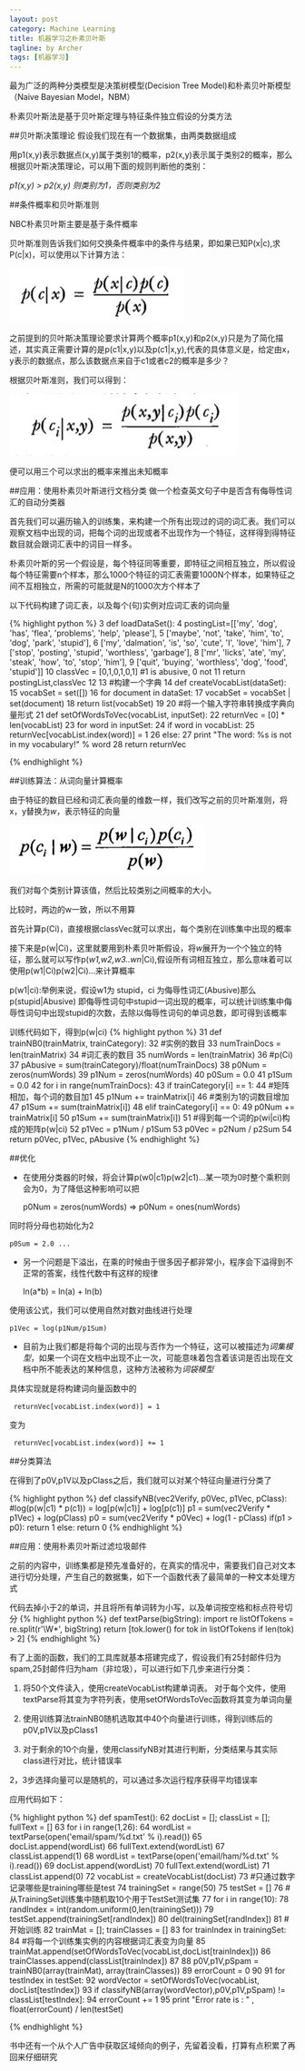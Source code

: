 ```yaml
---
layout: post
category: Machine Learning
title: 机器学习之朴素贝叶斯
tagline: by Archer
tags: [机器学习]
---
```

最为广泛的两种分类模型是决策树模型(Decision Tree Model)和朴素贝叶斯模型（Naive Bayesian Model，NBM）

朴素贝叶斯法是基于贝叶斯定理与特征条件独立假设的分类方法
<!--more-->

##贝叶斯决策理论
假设我们现在有一个数据集，由两类数据组成

用p1(x,y)表示数据点(x,y)属于类别1的概率，p2(x,y)表示属于类别2的概率，那么根据贝叶斯决策理论，可以用下面的规则判断他的类别：

*p1(x,y) > p2(x,y) 则类别为1，否则类别为2*


##条件概率和贝叶斯准则

NBC朴素贝叶斯主要是基于条件概率

贝叶斯准则告诉我们如何交换条件概率中的条件与结果，即如果已知P(x\|c),求P(c\|x)，可以使用以下计算方法：

![Yanghu](/assets/2015-08-11-机器学习之朴素贝叶斯/1.png)

之前提到的贝叶斯决策理论要求计算两个概率p1(x,y)和p2(x,y)只是为了简化描述，其实真正需要计算的是p(c1\|x,y)以及p(c1\|x,y),代表的具体意义是，给定由x，y表示的数据点，那么该数据点来自于c1或者c2的概率是多少？

根据贝叶斯准则，我们可以得到：

![Yanghu](/assets/2015-08-11-机器学习之朴素贝叶斯/2.png)

便可以用三个可以求出的概率来推出未知概率

##应用：使用朴素贝叶斯进行文档分类
做一个检查英文句子中是否含有侮辱性词汇的自动分类器

首先我们可以遍历输入的训练集，来构建一个所有出现过的词的词汇表。我们可以观察文档中出现的词，把每个词的出现或者不出现作为一个特征，这样得到得特征数目就会跟词汇表中的词目一样多。

朴素贝叶斯的另一个假设是，每个特征同等重要，即特征之间相互独立，所以假设每个特征需要n个样本，那么1000个特征的词汇表需要1000N个样本，如果特征之间不互相独立，所需的可能就是N的1000次方个样本了

以下代码构建了词汇表，以及每个(句)实例对应词汇表的词向量

{% highlight python %}
  3 def loadDataSet():
  4      postingList=[['my', 'dog', 'has', 'flea', 'problems', 'help', 'please'],
  5              ['maybe', 'not', 'take', 'him', 'to', 'dog', 'park', 'stupid'],
  6              ['my', 'dalmation', 'is', 'so', 'cute', 'I', 'love', 'him'],
  7              ['stop', 'posting', 'stupid', 'worthless', 'garbage'],
  8              ['mr', 'licks', 'ate', 'my', 'steak', 'how', 'to', 'stop', 'him'],
  9              ['quit', 'buying', 'worthless', 'dog', 'food', 'stupid']]
 10      classVec = [0,1,0,1,0,1]    #1 is abusive, 0 not
 11      return postingList,classVec
 12
 13 #构建一个字典
 14 def createVocabList(dataSet):
 15      vocabSet = set([])
 16      for document in dataSet:
 17          vocabSet = vocabSet | set(document)
 18      return list(vocabSet)
 19
 20 #将一个输入字符串转换成字典向量形式
 21 def setOfWordsToVec(vocabList, inputSet):
 22     returnVec = [0] * len(vocabList)
 23     for word in inputSet:
 24         if word in vocabList:
 25             returnVec[vocabList.index(word)] = 1
 26         else:
 27             print "The word: %s is not in my vocabulary!" % word
 28     return returnVec

{% endhighlight %}

##训练算法：从词向量计算概率

由于特征的数目已经和词汇表向量的维数一样，我们改写之前的贝叶斯准则，将x，y替换为*w*，表示特征的向量

![Yanghu](/assets/2015-08-11-机器学习之朴素贝叶斯/3.png)

我们对每个类别计算该值，然后比较类别之间概率的大小。

比较时，两边的w一致，所以不用算

首先计算p(Ci)，直接根据classVec就可以求出，每个类别在训练集中出现的概率


接下来是p(w\|Ci)，这里就要用到朴素贝叶斯假设，将*w*展开为一个个独立的特征，那么就可以写作p(*w1,w2,w3..wn*\|Ci),假设所有词相互独立，那么意味着可以使用p(w1\|Ci)p(w2\|Ci)...来计算概率

p(w1\|ci):举例来说，假设w1为 stupid，ci 为侮辱性词汇(Abusive)那么p(stupid\|Abusive) 即侮辱性词句中stupid一词出现的概率，可以统计训练集中侮辱性词句中出现stupid的次数，去除以侮辱性词句的单词总数，即可得到该概率

训练代码如下，得到p(w|ci)
{% highlight python %}
 31 def trainNB0(trainMatrix, trainCategory):
 32     #实例的数目
 33     numTrainDocs = len(trainMatrix)
 34     #词汇表的数目
 35     numWords = len(trainMatrix)
 36     #p(Ci)
 37     pAbusive = sum(trainCategory)/float(numTrainDocs)
 38     p0Num = zeros(numWords)
 39     p1Num = zeros(numWords)
 40     p0Sum = 0.0
 41     p1Sum = 0.0
 42     for i in range(numTrainDocs):
 43         if trainCategory[i] == 1:
 44             #矩阵相加，每个词的数目加1
 45             p1Num += trainMatrix[i]
 46             #类别为1的词数目增加
 47             p1Sum += sum(trainMatrix[i])
 48         elif trainCategory[i] == 0:
 49             p0Num += trainMatrix[i]
 50             p1Sum += sum(trainMatrix[i])
 51     #得到每一个词的p(wi|ci)构成的矩阵p(w|ci)
 52     p1Vec = p1Num / p1Sum
 53     p0Vec = p2Num / p2Sum
 54     return p0Vec, p1Vec, pAbusive
{% endhighlight %}

##优化

*	在使用分类器的时候，将会计算p(w0\|c1)p(w2\|c1)...某一项为0时整个乘积则会为0，为了降低这种影响可以把

	p0Num = zeros(numWords) =>  p0Num = ones(numWords)

同时将分母也初始化为2
	
	p0Sum = 2.0 ...
	
*	另一个问题是下溢出，在乘的时候由于很多因子都非常小，程序会下溢得到不正常的答案，线性代数中有这样的规律

	ln(a*b) = ln(a) + ln(b)

使用该公式，我们可以使用自然对数对曲线进行处理

	p1Vec = log(p1Num/p1Sum) 

*	目前为止我们都是将每个词的出现与否作为一个特征，这可以被描述为*词集模型*，如果一个词在文档中出现不止一次，可能意味着包含着该词是否出现在文档中所不能表达的某种信息，这种方法被称为*词袋模型*

具体实现就是将构建词向量函数中的

	 returnVec[vocabList.index(word)] = 1
	 
变为  

	 returnVec[vocabList.index(word)] += 1


##分类算法

在得到了p0V,p1V以及pClass之后，我们就可以对某个特征向量进行分类了

{% highlight python %}
def classifyNB(vec2Verify, p0Vec, p1Vec, pClass):
	 #log(p(w|c1) * p(c1)) = log[p(w|c1)] + log[p(c1)]
     p1 = sum(vec2Verify * p1Vec) + log(pClass)
     p0 = sum(vec2Verify * p0Vec) + log(1 - pClass)
     if(p1 > p0):
         return 1
     else:
         return 0
{% endhighlight %}

##应用：使用朴素贝叶斯过滤垃圾邮件

之前的内容中，训练集都是预先准备好的，在真实的情况中，需要我们自己对文本进行切分处理，产生自己的数据集，如下一个函数代表了最简单的一种文本处理方式

代码去掉小于2的单词，并且将所有单词转为小写，以及单词按空格和标点符号切分
{% highlight python %}
    def textParse(bigString):
       import re
       listOfTokens = re.split(r'\W*', bigString)
       return [tok.lower() for tok in listOfTokens if len(tok) > 2]
{% endhighlight %}

有了上面的函数，我们的工具库就基本搭建完成了，假设我们有25封邮件归为spam,25封邮件归为ham（非垃圾），可以进行如下几步来进行分类：

1.	将50个文件读入，使用createVocabList构建单词表。
对于每个文件，使用textParse将其变为字符列表，使用setOfWordsToVec函数将其变为单词向量

2.	使用训练算法trainNB0随机选取其中40个向量进行训练，得到训练后的p0V,p1V以及pClass1

3.	对于剩余的10个向量，使用classifyNB对其进行判断，分类结果与其实际class进行对比，统计错误率

2，3步选择向量可以是随机的，可以通过多次运行程序获得平均错误率

应用代码如下：

{% highlight python %}
	def spamTest():
 62     docList = []; classList = []; fullText = []
 63     for i in range(1,26):
 64         wordList = textParse(open('email/spam/%d.txt' % i).read())
 65         docList.append(wordList)
 66         fullText.extend(wordList)
 67         classList.append(1)
 68         wordList = textParse(open('email/ham/%d.txt' % i).read())
 69         docList.append(wordList)
 70         fullText.extend(wordList)
 71         classList.append(0)
 72     vocabList = createVocabList(docList)
 73      #只通过数字记录哪些是training哪些是test
 74     trainingSet = range(50)
 75     testSet = []
 76     #从TrainingSet训练集中随机取10个用于TestSet测试集
 77     for i in range(10):
 78         randIndex = int(random.uniform(0,len(trainingSet)))
 79         testSet.append(trainingSet[randIndex])
 80         del(trainingSet[randIndex])
 81         #开始训练
 82         trainMat = []; trainClasses = []
 83     for trainIndex in trainingSet:
 84         #将每一个训练集实例的内容根据词汇表变为向量
 85         trainMat.append(setOfWordsToVec(vocabList,docList[trainIndex]))
 86         trainClasses.append(classList[trainIndex])
 87
 88         p0V,p1V,pSpam = trainNB0(array(trainMat), array(trainClasses))
 89         errorCount = 0
 90
 91     for testIndex in testSet:
 92         wordVector = setOfWordsToVec(vocabList, docList[testIndex])
 93         if classifyNB(array(wordVector),p0V,p1V,pSpam) != classList[testIndex]:
 94             errorCount += 1
 95     print "Error rate is : " , float(errorCount) / len(testSet)

{% endhighlight %}

书中还有一个从个人广告中获取区域倾向的例子，先留着没看，打算有点积累了再回来仔细研究
